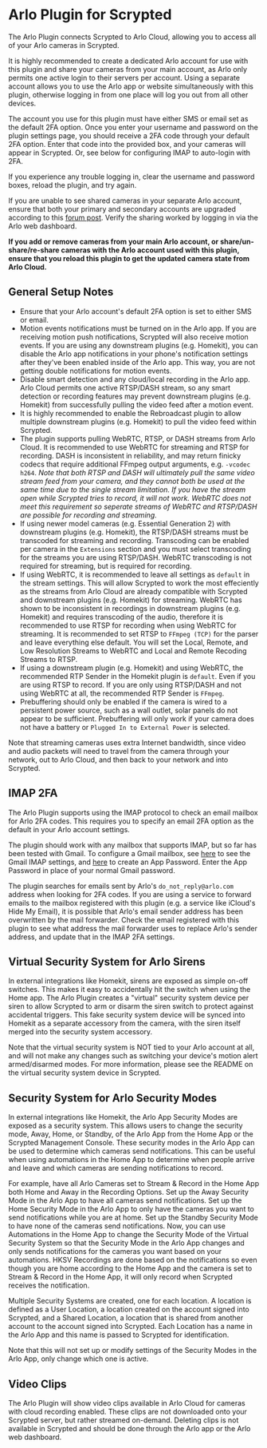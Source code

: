# Arlo Plugin for Scrypted

The Arlo Plugin connects Scrypted to Arlo Cloud, allowing you to access all of your Arlo cameras in Scrypted.

It is highly recommended to create a dedicated Arlo account for use with this plugin and share your cameras from your main account, as Arlo only permits one active login to their servers per account. Using a separate account allows you to use the Arlo app or website simultaneously with this plugin, otherwise logging in from one place will log you out from all other devices.

The account you use for this plugin must have either SMS or email set as the default 2FA option. Once you enter your username and password on the plugin settings page, you should receive a 2FA code through your default 2FA option. Enter that code into the provided box, and your cameras will appear in Scrypted. Or, see below for configuring IMAP to auto-login with 2FA.

If you experience any trouble logging in, clear the username and password boxes, reload the plugin, and try again.

If you are unable to see shared cameras in your separate Arlo account, ensure that both your primary and secondary accounts are upgraded according to this [forum post](https://web.archive.org/web/20230710141914/https://community.arlo.com/t5/Arlo-Secure/Invited-friend-cannot-see-devices-on-their-dashboard-Arlo-Pro-2/m-p/1889396#M1813). Verify the sharing worked by logging in via the Arlo web dashboard.

**If you add or remove cameras from your main Arlo account, or share/un-share/re-share cameras with the Arlo account used with this plugin, ensure that you reload this plugin to get the updated camera state from Arlo Cloud.**

## General Setup Notes

* Ensure that your Arlo account's default 2FA option is set to either SMS or email.
* Motion events notifications must be turned on in the Arlo app. If you are receiving motion push notifications, Scrypted will also receive motion events. If you are using any downstream plugins (e.g. Homekit), you can disable the Arlo app notifications in your phone's notification settings after they've been enabled inside of the Arlo app. This way, you are not getting double notifications for motion events.
* Disable smart detection and any cloud/local recording in the Arlo app. Arlo Cloud permits one active RTSP/DASH stream, so any smart detection or recording features may prevent downstream plugins (e.g. Homekit) from successfully pulling the video feed after a motion event.
* It is highly recommended to enable the Rebroadcast plugin to allow multiple downstream plugins (e.g. Homekit) to pull the video feed within Scrypted.
* The plugin supports pulling WebRTC, RTSP, or DASH streams from Arlo Cloud. It is recommended to use WebRTC for streaming and RTSP for recording. DASH is inconsistent in reliability, and may return finicky codecs that require additional FFmpeg output arguments, e.g. `-vcodec h264`. *Note that both RTSP and DASH will ultimately pull the same video stream feed from your camera, and they cannot both be used at the same time due to the single stream limitation. If you have the stream open while Scrypted tries to record, it will not work. WebRTC does not meet this requirement so seperate streams of WebRTC and RTSP/DASH are possible for recording and streaming.*
* If using newer model cameras (e.g. Essential Generation 2) with downstream plugins (e.g. Homekit), the RTSP/DASH streams must be transcoded for streaming and recording. Transcoding can be enabled per camera in the `Extensions` section and you must select transcoding for the streams you are using RTSP/DASH. WebRTC transcoding is not required for streaming, but is required for recording.
* If using WebRTC, it is recommended to leave all settings as `default` in the stream settings. This will allow Scrypted to work the most effeciently as the streams from Arlo Cloud are already compatible with Scrypted and downstream plugins (e.g. Homekit) for streaming. WebRTC has shown to be inconsistent in recordings in downstream plugins (e.g. Homekit) and requires transcoding of the audio, therefore it is recommended to use RTSP for recording when using WebRTC for streaming. It is recommended to set RTSP to `FFmpeg (TCP)` for the parser and leave everything else default. You will set the Local, Remote, and Low Resolution Streams to WebRTC and Local and Remote Recoding Streams to RTSP.
* If using a downstream plugin (e.g. Homekit) and using WebRTC, the recommended RTP Sender in the Homekit plugin is `default`. Even if you are using RTSP to record. If you are only using RTSP/DASH and not using WebRTC at all, the recommended RTP Sender is `FFmpeg`.
* Prebuffering should only be enabled if the camera is wired to a persistent power source, such as a wall outlet, solar panels do not appear to be sufficient. Prebuffering will only work if your camera does not have a battery or `Plugged In to External Power` is selected.

Note that streaming cameras uses extra Internet bandwidth, since video and audio packets will need to travel from the camera through your network, out to Arlo Cloud, and then back to your network and into Scrypted.

## IMAP 2FA

The Arlo Plugin supports using the IMAP protocol to check an email mailbox for Arlo 2FA codes. This requires you to specify an email 2FA option as the default in your Arlo account settings.

The plugin should work with any mailbox that supports IMAP, but so far has been tested with Gmail. To configure a Gmail mailbox, see [here](https://support.google.com/mail/answer/7126229?hl=en) to see the Gmail IMAP settings, and [here](https://support.google.com/accounts/answer/185833?hl=en) to create an App Password. Enter the App Password in place of your normal Gmail password.

The plugin searches for emails sent by Arlo's `do_not_reply@arlo.com` address when looking for 2FA codes. If you are using a service to forward emails to the mailbox registered with this plugin (e.g. a service like iCloud's Hide My Email), it is possible that Arlo's email sender address has been overwritten by the mail forwarder. Check the email registered with this plugin to see what address the mail forwarder uses to replace Arlo's sender address, and update that in the IMAP 2FA settings.

## Virtual Security System for Arlo Sirens

In external integrations like Homekit, sirens are exposed as simple on-off switches. This makes it easy to accidentally hit the switch when using the Home app. The Arlo Plugin creates a "virtual" security system device per siren to allow Scrypted to arm or disarm the siren switch to protect against accidental triggers. This fake security system device will be synced into Homekit as a separate accessory from the camera, with the siren itself merged into the security system accessory.

Note that the virtual security system is NOT tied to your Arlo account at all, and will not make any changes such as switching your device's motion alert armed/disarmed modes. For more information, please see the README on the virtual security system device in Scrypted.

## Security System for Arlo Security Modes

In external integrations like Homekit, the Arlo App Security Modes are exposed as a security system. This allows users to change the security mode, Away, Home, or Standby, of the Arlo App from the Home App or the Scrypted Management Console. These security modes in the Arlo App can be used to determine which cameras send notifications. This can be useful when using automations in the Home App to determine when people arrive and leave and which cameras are sending notifications to record.

For example, have all Arlo Cameras set to Stream & Record in the Home App both Home and Away in the Recording Options. Set up the Away Security Mode in the Arlo App to have all cameras send notifications. Set up the Home Security Mode in the Arlo App to only have the cameras you want to send notifications while you are at home. Set up the Standby Security Mode to have none of the cameras send notifications. Now, you can use Automations in the Home App to change the Security Mode of the Virtual Security System so that the Security Mode in the Arlo App changes and only sends notifications for the cameras you want based on your automations. HKSV Recordings are done based on the notifications so even though you are home according to the Home App and the camera is set to Stream & Record in the Home App, it will only record when Scrypted receives the notification.

Multiple Security Systems are created, one for each location. A location is defined as a User Location, a location created on the account signed into Scrypted, and a Shared Location, a location that is shared from another account to the account signed into Scrypted. Each Location has a name in the Arlo App and this name is passed to Scrypted for identification.

Note that this will not set up or modify settings of the Security Modes in the Arlo App, only change which one is active.

## Video Clips

The Arlo Plugin will show video clips available in Arlo Cloud for cameras with cloud recording enabled. These clips are not downloaded onto your Scrypted server, but rather streamed on-demand. Deleting clips is not available in Scrypted and should be done through the Arlo app or the Arlo web dashboard.
